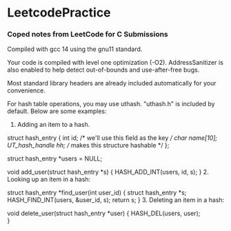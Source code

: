 # LeetcodePractice

### Coped notes from LeetCode for C Submissions
Compiled with gcc 14 using the gnu11 standard.

Your code is compiled with level one optimization (-O2). AddressSanitizer is also enabled to help detect out-of-bounds and use-after-free bugs.

Most standard library headers are already included automatically for your convenience.

For hash table operations, you may use uthash. "uthash.h" is included by default. Below are some examples:

1. Adding an item to a hash.

struct hash_entry {
    int id;            /* we'll use this field as the key */
    char name[10];
    UT_hash_handle hh; /* makes this structure hashable */
};

struct hash_entry *users = NULL;

void add_user(struct hash_entry *s) {
    HASH_ADD_INT(users, id, s);
}
2. Looking up an item in a hash:

struct hash_entry *find_user(int user_id) {
    struct hash_entry *s;
    HASH_FIND_INT(users, &user_id, s);
    return s;
}
3. Deleting an item in a hash:

void delete_user(struct hash_entry *user) {
    HASH_DEL(users, user);  
}